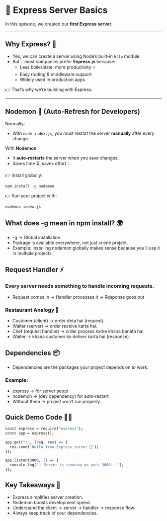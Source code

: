 # 🚀 Express Server Basics

In this episode, we created our **first Express server**.

---

## Why Express? 🤔

- Yes, we can create a server using Node’s built-in `http` module.
- But… most companies prefer **Express.js** because:
  - Less boilerplate, more productivity ⚡
  - Easy routing & middleware support
  - Widely used in production apps

👉 That’s why we’re building with Express.

---

## Nodemon 🔄 (Auto-Refresh for Developers)

Normally:

- With `node index.js`, you must restart the server **manually** after every change.

With **Nodemon**:

- It **auto-restarts** the server when you save changes.
- Saves time ⏳, saves effort 💡.

👉 Install globally:

```bash
npm install -g nodemon
```

👉 Run your project with:

```bash
nodemon index.js
```

## What does -g mean in npm install? 🌍

- -g → Global installation.
- Package is available everywhere, not just in one project.
- Example: installing nodemon globally makes sense because you’ll use it in multiple projects.

## Request Handler ⚡

### Every server needs something to handle incoming requests.

- Request comes in → Handler processes it → Response goes out

### Restaurant Analogy 🍴

- Customer (client) → order deta hai (request).
- Waiter (server) → order receive karta hai.
- Chef (request handler) → order process karke khana banata hai.
- Waiter → khana customer ko deliver karta hai (response).

## Dependencies 📦

- Dependencies are the packages your project depends on to work.

### Example:

- express → for server setup
- nodemon → (dev dependency) for auto-restart
- Without them → project won’t run properly.

## Quick Demo Code 👨‍💻

```bash
const express = require("express");
const app = express();

app.get("/", (req, res) => {
  res.send("Hello from Express server 🚀");
});

app.listen(3000, () => {
  console.log("✅ Server is running on port 3000...");
});
```

## Key Takeaways 🎯

- Express simplifies server creation.
- Nodemon boosts development speed.
- Understand the client → server → handler → response flow.
- Always keep track of your dependencies.
